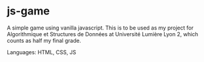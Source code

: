 # js-game
A simple game using vanilla javascript. This is to be used as my project for Algorithmique et Structures de Données at Université Lumière Lyon 2, which counts as half my final grade. 

Languages: HTML, CSS, JS
